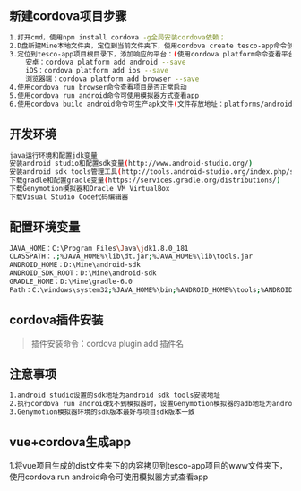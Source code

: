 ## 新建cordova项目步骤
``` bash
1.打开cmd，使用npm install cordova -g全局安装cordova依赖；
2.D盘新建Mine本地文件夹，定位到当前文件夹下，使用cordova create tesco-app命令创建cordova项目；
3.定位到tesco-app项目根目录下，添加响应的平台：(使用cordova platform命令查看平台是否添加成功)
    安卓：cordova platform add android --save
    iOS：cordova platform add ios --save
    浏览器端：cordova platform add browser --save
4.使用cordova run browser命令查看项目是否正常启动
5.使用cordova run android命令可使用模拟器方式查看app
6.使用cordova build android命令可生产apk文件(文件存放地址：platforms/android/app/build/outputs/apk/debug)
```


## 开发环境
``` bash
java运行环境和配置jdk变量
安装android studio和配置sdk变量(http://www.android-studio.org/)
安装android sdk tools管理工具(http://tools.android-studio.org/index.php/sdk)
下载gradle和配置gradle变量(https://services.gradle.org/distributions/)
下载Genymotion模拟器和Oracle VM VirtualBox
下载Visual Studio Code代码编辑器
```


## 配置环境变量
``` bash
JAVA_HOME：C:\Program Files\Java\jdk1.8.0_181
CLASSPATH：.;%JAVA_HOME%\lib\dt.jar;%JAVA_HOME%\lib\tools.jar
ANDROID_HOME：D:\Mine\android-sdk
ANDROID_SDK_ROOT：D:\Mine\android-sdk
GRADLE_HOME：D:\Mine\gradle-6.0
Path：C:\windows\system32;%JAVA_HOME%\bin;%ANDROID_HOME%\tools;%ANDROID_HOME%\platform-tools;%GRADLE_HOME%\bin
```

## cordova插件安装
> 插件安装命令：cordova plugin add 插件名


## 注意事项
``` bash
1.android studio设置的sdk地址为android sdk tools安装地址
2.执行cordova run android找不到模拟器时，设置Genymotion模拟器的adb地址为android sdk tools安装地址
3.Genymotion模拟器环境的sdk版本最好与项目sdk版本一致
```


## vue+cordova生成app
1.将vue项目生成的dist文件夹下的内容拷贝到tesco-app项目的www文件夹下，使用cordova run android命令可使用模拟器方式查看app
